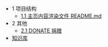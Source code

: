 * 1 项目结构 
  * [1.1 主页内容渲染文件 README.md ](README.md)
* 2 其他
  * [2.1 DONATE 捐赠](donate/README.md)
*  [知识库](knowledge/_sidebar.md)
